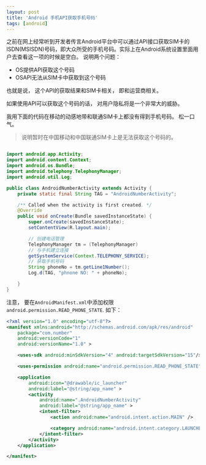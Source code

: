 ```yaml
---
layout: post
title: 'Android 手机API获取手机号码'
tags: [android]
---
```


之前在网上经常听到开发者传言Android平台中可以通过API接口获取SIM卡的ISDN(MSISDN)号码，即大众所受的手机号码。实际上在Android系统设置里面用户去查看这一项的时候是空白。 说明两个问题：

- OS提供API获取这个号码
- OSAPI无法从SIM卡中获取到这个号码

也就是说， 这个API的获取结果和SIM卡相关， 即和运营商相关。

如果使用API可以获取这个号码的话， 对用户隐私将是一个非常大的威胁。

我用下面的代码在移动的动感地带和联通SIM卡上都没有得到手机号码。 松一口气。

> 说明暂时在中国移动和中国联通SIM卡上是无法获取这个号码的。

```java

import android.app.Activity;
import android.content.Context;
import android.os.Bundle;
import android.telephony.TelephonyManager;
import android.util.Log;

public class AndroidNumberActivity extends Activity {
	private static final String TAG = "AndroidNumberActivity";

	/** Called when the activity is first created. */
	@Override
	public void onCreate(Bundle savedInstanceState) {
		super.onCreate(savedInstanceState);
		setContentView(R.layout.main);

		// 创建电话管理
		TelephonyManager tm = (TelephonyManager)
		// 与手机建立连接
		getSystemService(Context.TELEPHONY_SERVICE);
		// 获取手机号码
		String phoneNo = tm.getLine1Number();
		Log.d(TAG, "phnone NO: " + phoneNo);

	}
}
```

注意， 要在`AndroidManifest.xml`中添加权限`android.permission.READ_PHONE_STATE`. 如下：

```xml
<?xml version="1.0" encoding="utf-8"?>
<manifest xmlns:android="http://schemas.android.com/apk/res/android"
    package="com.number"
    android:versionCode="1"
    android:versionName="1.0" >

    <uses-sdk android:minSdkVersion="4" android:targetSdkVersion="15"/>

    <uses-permission android:name="android.permission.READ_PHONE_STATE" />

    <application
        android:icon="@drawable/ic_launcher"
        android:label="@string/app_name" >
        <activity
            android:name=".AndroidNumberActivity"
            android:label="@string/app_name" >
            <intent-filter>
                <action android:name="android.intent.action.MAIN" />

                <category android:name="android.intent.category.LAUNCHER" />
            </intent-filter>
        </activity>
    </application>

</manifest>
```
